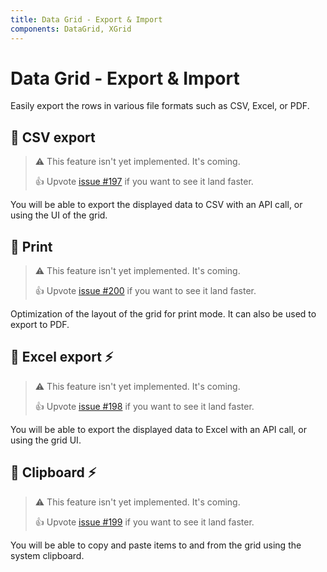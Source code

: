 ```yaml
---
title: Data Grid - Export & Import
components: DataGrid, XGrid
---
```


# Data Grid - Export & Import

<p class="description">Easily export the rows in various file formats such as CSV, Excel, or PDF.</p>

## 🚧 CSV export

> ⚠️ This feature isn't yet implemented. It's coming.
>
> 👍 Upvote [issue #197](https://github.com/mui-org/material-ui-x/issues/197) if you want to see it land faster.

You will be able to export the displayed data to CSV with an API call, or using the UI of the grid.

## 🚧 Print

> ⚠️ This feature isn't yet implemented. It's coming.
>
> 👍 Upvote [issue #200](https://github.com/mui-org/material-ui-x/issues/200) if you want to see it land faster.

Optimization of the layout of the grid for print mode. It can also be used to export to PDF.

## 🚧 Excel export ⚡️

> ⚠️ This feature isn't yet implemented. It's coming.
>
> 👍 Upvote [issue #198](https://github.com/mui-org/material-ui-x/issues/198) if you want to see it land faster.

You will be able to export the displayed data to Excel with an API call, or using the grid UI.

## 🚧 Clipboard ⚡️

> ⚠️ This feature isn't yet implemented. It's coming.
>
> 👍 Upvote [issue #199](https://github.com/mui-org/material-ui-x/issues/199) if you want to see it land faster.

You will be able to copy and paste items to and from the grid using the system clipboard.
